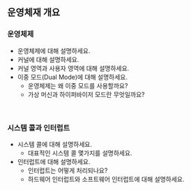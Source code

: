 ## 운영체재 개요

### 운영체제
- 운영체제에 대해 설명하세요.
- 커널에 대해 설명하세요.
- 커널 영역과 사용자 영역에 대해 설명하세요.
- 이중 모드(Dual Mode)에 대해 설명하세요.
  - 운영체제는 왜 이중 모드를 사용할까요?
  - 가상 머신과 하이퍼바이저 모드란 무엇일까요?

<br>
 
### 시스템 콜과 인터럽트
- 시스템 콜에 대해 설명하세요.
  - 대표적인 시스템 콜 몇가지를 설명하세요.
- 인터럽트에 대해 설명하세요.
  - 인터럽트는 어떻게 처리되나요?
  - 하드웨어 인터럽트와 소프트웨어 인터럽트에 대해 설명하세요.
